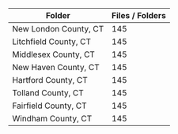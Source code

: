 | Folder                |   Files / Folders |
|-----------------------|-------------------|
| New London County, CT |               145 |
| Litchfield County, CT |               145 |
| Middlesex County, CT  |               145 |
| New Haven County, CT  |               145 |
| Hartford County, CT   |               145 |
| Tolland County, CT    |               145 |
| Fairfield County, CT  |               145 |
| Windham County, CT    |               145 |